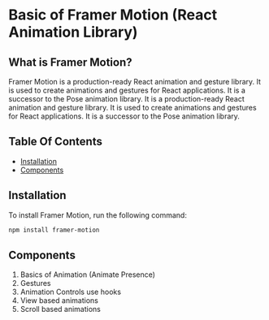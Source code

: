 # Basic of Framer Motion (React Animation Library)

## What is Framer Motion?

Framer Motion is a production-ready React animation and gesture library. It is used to create animations and gestures for React applications. It is a successor to the Pose animation library. It is a production-ready React animation and gesture library. It is used to create animations and gestures for React applications. It is a successor to the Pose animation library.

## Table Of Contents

- [Installation](#installation)
- [Components](#components)

## Installation

To install Framer Motion, run the following command:

```bash
npm install framer-motion
```

## Components

1. Basics of Animation (Animate Presence)
2. Gestures
3. Animation Controls use hooks
4. View based animations
5. Scroll based animations

